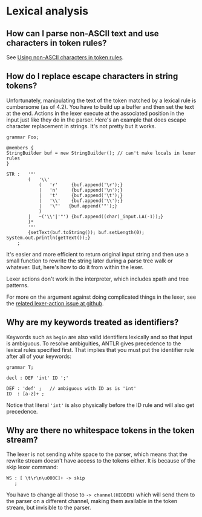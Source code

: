 # Lexical analysis

## How can I parse non-ASCII text and use characters in token rules?

See [Using non-ASCII characters in token rules](http://stackoverflow.com/questions/28126507/antlr4-using-non-ascii-characters-in-token-rules/28129510#28129510).

## How do I replace escape characters in string tokens?

Unfortunately, manipulating the text of the token matched by a lexical rule is cumbersome (as of 4.2).  You have to build up a buffer and then set the text at the end. Actions in the lexer execute at the associated position in the input just like they do in the parser. Here's an example that does escape character replacement in strings. It's not pretty but it works.

```
grammar Foo;
 
@members {
StringBuilder buf = new StringBuilder(); // can't make locals in lexer rules
}
 
STR :   '"'
        (   '\\'
            (   'r'     {buf.append('\r');}
            |   'n'     {buf.append('\n');}
            |   't'     {buf.append('\t');}
            |   '\\'    {buf.append('\\');}
            |   '\"'   {buf.append('"');}
            )
        |   ~('\\'|'"') {buf.append((char)_input.LA(-1));}
        )*
        '"'
        {setText(buf.toString()); buf.setLength(0); System.out.println(getText());}
    ;
```

It's easier and more efficient to return original input string and then use a small function to rewrite the string later during a parse tree walk or whatever. But, here's how to do it from within the lexer.

Lexer actions don't work in the interpreter, which includes xpath and tree patterns.

For more on the argument against doing complicated things in the lexer, see the [related lexer-action issue at github](https://github.com/antlr/antlr4/issues/483#issuecomment-37326067).

## Why are my keywords treated as identifiers?

Keywords such as `begin` are also valid identifiers lexically and so that input is ambiguous. To resolve ambiguities, ANTLR gives precedence to the lexical rules specified first. That implies that you must put the identifier rule after all of your keywords:

```
grammar T;
 
decl : DEF 'int' ID ';'
 
DEF : 'def' ;   // ambiguous with ID as is 'int'
ID  : [a-z]+ ;
```

Notice that literal `'int'` is also physically before the ID rule and will also get precedence.

## Why are there no whitespace tokens in the token stream?

The lexer is not sending white space to the parser, which means that the rewrite stream doesn't have access to the tokens either. It is because of the skip lexer command:

```
WS : [ \t\r\n\u000C]+ -> skip
   ;
```

You have to change all those to `-> channel(HIDDEN)` which will send them to the parser on a different channel, making them available in the token stream, but invisible to the parser.